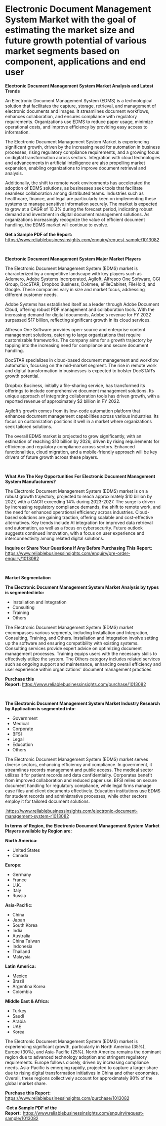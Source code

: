 <p><h1>Electronic Document Management System Market with the goal of estimating the market size and future growth potential of various market segments based on component, applications and end user</h1></p><p><strong>Electronic Document Management System Market Analysis and Latest Trends</strong></p>
<p><p>An Electronic Document Management System (EDMS) is a technological solution that facilitates the capture, storage, retrieval, and management of electronic documents and images. It streamlines document workflows, enhances collaboration, and ensures compliance with regulatory requirements. Organizations use EDMS to reduce paper usage, minimize operational costs, and improve efficiency by providing easy access to information.</p><p>The Electronic Document Management System Market is experiencing significant growth, driven by the increasing need for automation in business processes, rising regulatory compliance requirements, and a growing focus on digital transformation across sectors. Integration with cloud technologies and advancements in artificial intelligence are also propelling market expansion, enabling organizations to improve document retrieval and analysis.</p><p>Additionally, the shift to remote work environments has accelerated the adoption of EDMS solutions, as businesses seek tools that facilitate seamless collaboration among distributed teams. Industries such as healthcare, finance, and legal are particularly keen on implementing these systems to manage sensitive information securely. The market is expected to grow at a CAGR of 10.3% during the forecast period, indicating robust demand and investment in digital document management solutions. As organizations increasingly recognize the value of efficient document handling, the EDMS market will continue to evolve.</p></p>
<p><strong>Get a Sample PDF of the Report:&nbsp;</strong> <a href="https://www.reliablebusinessinsights.com/enquiry/request-sample/1013082?utm_campaign=3683&utm_medium=2&utm_source=Github&utm_content=ia&utm_term=17042025&utm_id=electronic-document-management-system">https://www.reliablebusinessinsights.com/enquiry/request-sample/1013082</a></p>
<p>&nbsp;</p>
<p><strong>Electronic Document Management System Major Market Players</strong></p>
<p><p>The Electronic Document Management System (EDMS) market is characterized by a competitive landscape with key players such as Ademero, Adobe Systems Incorporated, Agiloft, Alfresco One Software, CGI Group, DocSTAR, Dropbox Business, Dokmee, eFileCabinet, FileHold, and Google. These companies vary in size and market focus, addressing different customer needs.</p><p>Adobe Systems has established itself as a leader through Adobe Document Cloud, offering robust PDF management and collaboration tools. With the increasing demand for digital documents, Adobe's revenue for FY 2022 surpassed $17 billion, reflecting significant growth in its cloud services.</p><p>Alfresco One Software provides open-source and enterprise content management solutions, catering to large organizations that require customizable frameworks. The company aims for a growth trajectory by tapping into the increasing need for compliance and secure document handling.</p><p>DocSTAR specializes in cloud-based document management and workflow automation, focusing on the mid-market segment. The rise in remote work and digital transformation in businesses is expected to bolster DocSTAR’s growth potential.</p><p>Dropbox Business, initially a file-sharing service, has transformed its offerings to include comprehensive document management solutions. Its unique approach of integrating collaboration tools has driven growth, with a reported revenue of approximately $2 billion in FY 2022.</p><p>Agiloft’s growth comes from its low-code automation platform that enhances document management capabilities across various industries. Its focus on customization positions it well in a market where organizations seek tailored solutions.</p><p>The overall EDMS market is projected to grow significantly, with an estimation of reaching $10 billion by 2026, driven by rising requirements for efficiency and regulatory compliance across sectors. Enhanced functionalities, cloud migration, and a mobile-friendly approach will be key drivers of future growth across these players.</p></p>
<p>&nbsp;</p>
<p><strong>What Are The Key Opportunities For Electronic Document Management System Manufacturers?</strong></p>
<p><p>The Electronic Document Management System (EDMS) market is on a robust growth trajectory, projected to reach approximately $10 billion by 2027, with a CAGR exceeding 14% during 2023-2027. The surge is driven by increasing regulatory compliance demands, the shift to remote work, and the need for enhanced operational efficiency across industries. Cloud-based solutions are gaining traction, offering scalable and cost-effective alternatives. Key trends include AI integration for improved data retrieval and automation, as well as a focus on cybersecurity. Future outlook suggests continued innovation, with a focus on user experience and interconnectivity among related digital solutions.</p></p>
<p><strong>Inquire or Share Your Questions If Any Before Purchasing This Report:</strong> <a href="https://www.reliablebusinessinsights.com/enquiry/pre-order-enquiry/1013082?utm_campaign=3683&utm_medium=2&utm_source=Github&utm_content=ia&utm_term=17042025&utm_id=electronic-document-management-system">https://www.reliablebusinessinsights.com/enquiry/pre-order-enquiry/1013082</a></p>
<p>&nbsp;</p>
<p><strong>Market Segmentation</strong></p>
<p><strong>The Electronic Document Management System Market Analysis by types is segmented into:</strong></p>
<p><ul><li>Installation and Integration</li><li>Consulting</li><li>Training</li><li>Others</li></ul></p>
<p><p>The Electronic Document Management System (EDMS) market encompasses various segments, including Installation and Integration, Consulting, Training, and Others. Installation and Integration involve setting up the software and ensuring compatibility with existing systems. Consulting services provide expert advice on optimizing document management processes. Training equips users with the necessary skills to effectively utilize the system. The Others category includes related services such as ongoing support and maintenance, enhancing overall efficiency and user experience within organizations' document management practices.</p></p>
<p><strong>Purchase this Report:&nbsp;</strong><a href="https://www.reliablebusinessinsights.com/purchase/1013082?utm_campaign=3683&utm_medium=2&utm_source=Github&utm_content=ia&utm_term=17042025&utm_id=electronic-document-management-system">https://www.reliablebusinessinsights.com/purchase/1013082</a></p>
<p>&nbsp;</p>
<p><strong>The Electronic Document Management System Market Industry Research by Application is segmented into:</strong></p>
<p><ul><li>Government</li><li>Medical</li><li>Corporate</li><li>BFSI</li><li>Legal</li><li>Education</li><li>Others</li></ul></p>
<p><p>The Electronic Document Management System (EDMS) market serves diverse sectors, enhancing efficiency and compliance. In government, it streamlines records management and public access. The medical sector utilizes it for patient records and data confidentiality. Corporates benefit from improved collaboration and reduced paper use. BFSI relies on secure document handling for regulatory compliance, while legal firms manage case files and client documents effectively. Education institutions use EDMS for student records and administrative processes, while other sectors employ it for tailored document solutions.</p></p>
<p><a href="https://www.reliablebusinessinsights.com/electronic-document-management-system-r1013082?utm_campaign=3683&utm_medium=2&utm_source=Github&utm_content=ia&utm_term=17042025&utm_id=electronic-document-management-system">&nbsp;https://www.reliablebusinessinsights.com/electronic-document-management-system-r1013082</a></p>
<p><strong>In terms of Region, the Electronic Document Management System Market Players available by Region are:</strong></p>
<p>
    <p> <strong> North America: </strong>
        <ul>
            <li>United States</li>
            <li>Canada</li>
        </ul>
        </p> 
    <p> <strong> Europe: </strong>
        <ul>
            <li>Germany</li>
            <li>France</li>
            <li>U.K.</li>
            <li>Italy</li>
            <li>Russia</li>
        </ul>
        </p> 
    <p> <strong> Asia-Pacific: </strong>
        <ul>
            <li>China</li>
            <li>Japan</li>
            <li>South Korea</li>
            <li>India</li>
            <li>Australia</li>
            <li>China Taiwan</li>
            <li>Indonesia</li>
            <li>Thailand</li>
            <li>Malaysia</li>
        </ul>
        </p> 
    <p> <strong> Latin America: </strong>
        <ul>
            <li>Mexico</li>
            <li>Brazil</li>
            <li>Argentina Korea</li>
            <li>Colombia</li>
        </ul>
        </p> 
    <p> <strong> Middle East & Africa: </strong>
        <ul>
            <li>Turkey</li>
            <li>Saudi</li>
            <li>Arabia</li>
            <li>UAE</li>
            <li>Korea</li>
        </ul>
    </p>
    </p>
<p><p>The Electronic Document Management System (EDMS) market is experiencing significant growth, particularly in North America (35%), Europe (30%), and Asia-Pacific (25%). North America remains the dominant region due to advanced technology adoption and stringent regulatory requirements. Europe follows closely, driven by increasing compliance needs. Asia-Pacific is emerging rapidly, projected to capture a larger share due to rising digital transformation initiatives in China and other economies. Overall, these regions collectively account for approximately 90% of the global market share.</p></p>
<p><strong>Purchase this Report: </strong><a href="https://www.reliablebusinessinsights.com/purchase/1013082?utm_campaign=3683&utm_medium=2&utm_source=Github&utm_content=ia&utm_term=17042025&utm_id=electronic-document-management-system">https://www.reliablebusinessinsights.com/purchase/1013082</a></p>
<p>&nbsp;<strong>Get a Sample PDF of the Report:&nbsp;&nbsp;</strong><a href="https://www.reliablebusinessinsights.com/enquiry/request-sample/1013082?utm_campaign=3683&utm_medium=2&utm_source=Github&utm_content=ia&utm_term=17042025&utm_id=electronic-document-management-system">https://www.reliablebusinessinsights.com/enquiry/request-sample/1013082</a></p>
<p><strong></strong></p>
<p><p></p><p></p><p></p></p>